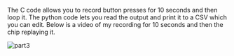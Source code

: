 The C code allows you to record button presses for 10 seconds and then loop it. The python code lets you read the output and print it to a CSV which you can edit.
Below is a video of my recording for 10 seconds and then the chip replaying it.


![part3](https://user-images.githubusercontent.com/114199773/206587635-fc3db8f2-1bda-42cc-b2e1-9fb7fb5c3fc4.gif)
